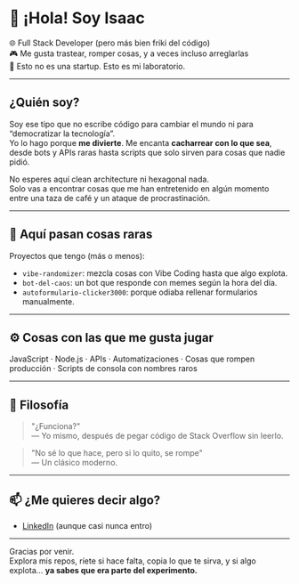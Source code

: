 # 👾 ¡Hola! Soy Isaac

🌐 Full Stack Developer (pero más bien friki del código)  
🎮 Me gusta trastear, romper cosas, y a veces incluso arreglarlas  
🧪 Esto no es una startup. Esto es mi laboratorio.

---

## ¿Quién soy?

Soy ese tipo que no escribe código para cambiar el mundo ni para “democratizar la tecnología”.  
Yo lo hago porque **me divierte**. Me encanta **cacharrear con lo que sea**, desde bots y APIs raras hasta scripts que solo sirven para cosas que nadie pidió.

No esperes aquí clean architecture ni hexagonal nada.  
Solo vas a encontrar cosas que me han entretenido en algún momento entre una taza de café y un ataque de procrastinación.

---

## 🚧 Aquí pasan cosas raras

Proyectos que tengo (más o menos):

- `vibe-randomizer`: mezcla cosas con Vibe Coding hasta que algo explota.
- `bot-del-caos`: un bot que responde con memes según la hora del día.
- `autoformulario-clicker3000`: porque odiaba rellenar formularios manualmente.

---

## ⚙️ Cosas con las que me gusta jugar

JavaScript · Node.js · APIs · Automatizaciones ·
Cosas que rompen producción · Scripts de consola con nombres raros


---

## 🧠 Filosofía

> "¿Funciona?"  
> — Yo mismo, después de pegar código de Stack Overflow sin leerlo.

> "No sé lo que hace, pero si lo quito, se rompe"  
> — Un clásico moderno.

---

## 📫 ¿Me quieres decir algo?

- [LinkedIn](https://linkedin.com/in/isaacwes) (aunque casi nunca entro)

---

Gracias por venir.  
Explora mis repos, ríete si hace falta, copia lo que te sirva, y si algo explota... **ya sabes que era parte del experimento.**
